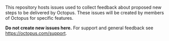 This repository hosts issues used to collect feedback about proposed new steps to be delivered by Octopus. These issues will be created by members of Octopus for specific features.

**Do not create new issues here.** For support and general feedback see https://octopus.com/support.
